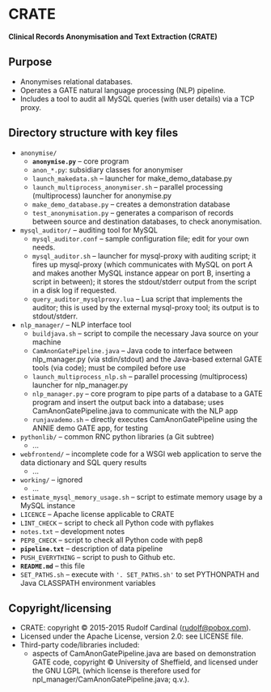 # CRATE
**Clinical Records Anonymisation and Text Extraction (CRATE)**

## Purpose
- Anonymises relational databases.
- Operates a GATE natural language processing (NLP) pipeline.
- Includes a tool to audit all MySQL queries (with user details) via a TCP
  proxy.

## Directory structure with key files
- `anonymise/`
  - **`anonymise.py`** &ndash; core program
  - `anon_*.py`: subsidiary classes for anonymiser
  - `launch_makedata.sh` &ndash; launcher for make_demo_database.py
  - `launch_multiprocess_anonymiser.sh` &ndash; parallel processing
    (multiprocess) launcher for anonymise.py
  - `make_demo_database.py` &ndash; creates a demonstration database
  - `test_anonymisation.py` &ndash; generates a comparison of records between
    source and destination databases, to check anonymisation.
- `mysql_auditor/` &ndash; auditing tool for MySQL
  - `mysql_auditor.conf` &ndash; sample configuration file; edit for your own
    needs.
  - `mysql_auditor.sh` &ndash; launcher for mysql-proxy with auditing script;
    it fires up mysql-proxy (which communicates with MySQL on port A and makes
    another MySQL instance appear on port B, inserting a script in between);
    it stores the stdout/stderr output from the script in a disk log if
    requested.
  - `query_auditor_mysqlproxy.lua` &ndash; Lua script that implements the
    auditor; this is used by the external mysql-proxy tool; its output is to
    stdout/stderr.
- `nlp_manager/` &ndash; NLP interface tool
  - `buildjava.sh` &ndash; script to compile the necessary Java source on your
    machine
  - `CamAnonGatePipeline.java` &ndash; Java code to interface between
    nlp_manager.py (via stdin/stdout) and the Java-based external GATE tools
    (via code); must be compiled before use
  - `launch_multiprocess_nlp.sh` &ndash; parallel processing (multiprocess)
    launcher for nlp_manager.py
  - `nlp_manager.py` &ndash; core program to pipe parts of a database to a GATE
    program and insert the output back into a database; uses
    CamAnonGatePipeline.java to communicate with the NLP app
  - `runjavademo.sh` &ndash; directly executes CamAnonGatePipeline using the
    ANNIE demo GATE app, for testing
- `pythonlib/` &ndash; common RNC python libraries (a Git subtree)
  - ...
- `webfrontend/` &ndash; incomplete code for a WSGI web application to serve
  the data dictionary and SQL query results
  - ...
- `working/` &ndash; ignored
  - ...
- `estimate_mysql_memory_usage.sh` &ndash; script to estimate memory usage by a
  MySQL instance
- `LICENCE` &ndash; Apache license applicable to CRATE
- `LINT_CHECK` &ndash; script to check all Python code with pyflakes
- `notes.txt` &ndash; development notes
- `PEP8_CHECK` &ndash; script to check all Python code with pep8
- **`pipeline.txt`** &ndash; description of data pipeline
- `PUSH_EVERYTHING` &ndash; script to push to Github etc.
- **`README.md`** &ndash; this file
- `SET_PATHS.sh` &ndash; execute with `'. SET_PATHS.sh'` to set PYTHONPATH
  and Java CLASSPATH environment variables

## Copyright/licensing
- CRATE: copyright &copy; 2015-2015 Rudolf Cardinal (rudolf@pobox.com).
- Licensed under the Apache License, version 2.0: see LICENSE file.
- Third-party code/libraries included:
  - aspects of CamAnonGatePipeline.java are based on demonstration GATE code,
    copyright &copy; University of Sheffield, and licensed under the GNU LGPL
    (which license is therefore used for npl_manager/CamAnonGatePipeline.java;
    q.v.).

